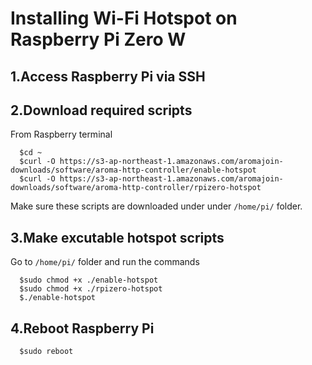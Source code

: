 # Installing Wi-Fi Hotspot on Raspberry Pi Zero W

## 1.Access Raspberry Pi via SSH

## 2.Download required scripts

From Raspberry terminal

```Shell
  $cd ~
  $curl -O https://s3-ap-northeast-1.amazonaws.com/aromajoin-downloads/software/aroma-http-controller/enable-hotspot
  $curl -O https://s3-ap-northeast-1.amazonaws.com/aromajoin-downloads/software/aroma-http-controller/rpizero-hotspot
```

Make sure these scripts are downloaded under under `/home/pi/` folder.

## 3.Make excutable hotspot scripts

Go to `/home/pi/` folder and run the commands

```Shell
  $sudo chmod +x ./enable-hotspot
  $sudo chmod +x ./rpizero-hotspot
  $./enable-hotspot
```

## 4.Reboot Raspberry Pi

```Shell
  $sudo reboot
```
